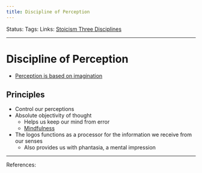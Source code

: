 ```yaml
---
title: Discipline of Perception
---
```

Status:
Tags:
Links: [Stoicism Three Disciplines](out/stoicism-three-disciplines.md)
___
# Discipline of Perception
- [Perception is based on imagination](out/perception-is-based-on-imagination.md)
## Principles
- Control our perceptions
- Absolute objectivity of thought
	- Helps us keep our mind from error
	- [Mindfulness](out/mindfulness.md)
- The logos functions as a processor for the information we receive from our senses
	- Also provides us with phantasia, a mental impression
___
References: